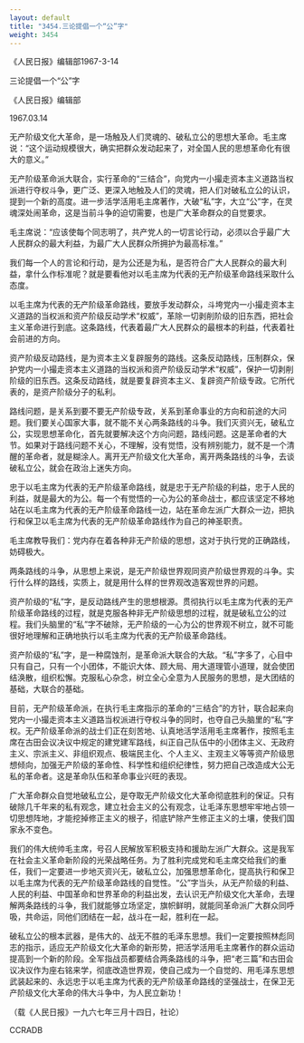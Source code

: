 ```yaml
---
layout: default
title: "3454.三论提倡一个“公”字"
weight: 3454
---
```


《人民日报》编辑部1967-3-14

三论提倡一个“公”字

《人民日报》编辑部

1967.03.14

无产阶级文化大革命，是一场触及人们灵魂的、破私立公的思想大革命。毛主席说：“这个运动规模很大，确实把群众发动起来了，对全国人民的思想革命化有很大的意义。”

无产阶级革命派大联合，实行革命的“三结合”，向党内一小撮走资本主义道路当权派进行夺权斗争，更广泛、更深入地触及人们的灵魂，把人们对破私立公的认识，提到一个新的高度。进一步活学活用毛主席著作，大破“私”字，大立“公”字，在灵魂深处闹革命，这是当前斗争的迫切需要，也是广大革命群众的自觉要求。

毛主席说：“应该使每个同志明了，共产党人的一切言论行动，必须以合乎最广大人民群众的最大利益，为最广大人民群众所拥护为最高标准。”

我们每一个人的言论和行动，是为公还是为私，是否符合广大人民群众的最大利益，拿什么作标准呢？就是要看他对以毛主席为代表的无产阶级革命路线采取什么态度。

以毛主席为代表的无产阶级革命路线，要放手发动群众，斗垮党内一小撮走资本主义道路的当权派和资产阶级反动学术“权威”，革除一切剥削阶级的旧东西，把社会主义革命进行到底。这条路线，代表着最广大人民群众的最根本的利益，代表着社会前进的方向。

资产阶级反动路线，是为资本主义复辟服务的路线。这条反动路线，压制群众，保护党内一小撮走资本主义道路的当权派和资产阶级反动学术“权威”，保护一切剥削阶级的旧东西。这条反动路线，就是要复辟资本主义、复辟资产阶级专政。它所代表的，是资产阶级分子的私利。

路线问题，是关系到要不要无产阶级专政，关系到革命事业的方向和前途的大问题。我们要关心国家大事，就不能不关心两条路线的斗争。我们灭资兴无，破私立公，实现思想革命化，首先就要解决这个方向问题，路线问题。这是革命者的大节。如果对于路线问题不关心，不理解，没有觉悟，没有辨别能力，就不是一个清醒的革命者，就是糊涂人。离开无产阶级文化大革命，离开两条路线的斗争，去谈破私立公，就会在政治上迷失方向。

忠于以毛主席为代表的无产阶级革命路线，就是忠于无产阶级的利益，忠于人民的利益，就是最大的为公。每一个有觉悟的一心为公的革命战士，都应该坚定不移地站在以毛主席为代表的无产阶级革命路线一边，站在革命左派广大群众一边，把执行和保卫以毛主席为代表的无产阶级革命路线作为自己的神圣职责。

毛主席教导我们：党内存在着各种非无产阶级的思想，这对于执行党的正确路线，妨碍极大。

两条路线的斗争，从思想上来说，是无产阶级世界观同资产阶级世界观的斗争。实行什么样的路线，实质上，就是用什么样的世界观改造客观世界的问题。

资产阶级的“私”字，是反动路线产生的思想根源。贯彻执行以毛主席为代表的无产阶级革命路线的过程，就是克服各种非无产阶级思想的过程，就是破私立公的过程。我们头脑里的“私”字不破除，无产阶级的一心为公的世界观不树立，就不可能很好地理解和正确地执行以毛主席为代表的无产阶级革命路线。

资产阶级的“私”字，是一种腐蚀剂，是革命派大联合的大敌。“私”字多了，心目中只有自己，只有一个小团体，不能识大体、顾大局、用大道理管小道理，就会使团结涣散，组织松懈。克服私心杂念，树立全心全意为人民服务的思想，是大团结的基础，大联合的基础。

目前，无产阶级革命派，在执行毛主席指示的革命的“三结合”的方针，联合起来向党内一小撮走资本主义道路当权派进行夺权斗争的同时，也夺自己头脑里的“私”字权。无产阶级革命派的战士们正在刻苦地、认真地活学活用毛主席著作，按照毛主席在古田会议决议中规定的建党建军路线，纠正自己队伍中的小团体主义、无政府主义、宗派主义、非组织观点、极端民主化、个人主义、主观主义等等资产阶级思想倾向，加强无产阶级的革命性、科学性和组织纪律性，努力把自己改造成大公无私的革命者。这是革命队伍和革命事业兴旺的表现。

广大革命群众自觉地破私立公，是夺取无产阶级文化大革命彻底胜利的保证。只有破除几千年来的私有观念，建立社会主义的公有观念，让毛泽东思想牢牢地占领一切思想阵地，才能挖掉修正主义的根子，彻底铲除产生修正主义的土壤，使我们国家永不变色。

我们的伟大统帅毛主席，号召人民解放军积极支持和援助左派广大群众。这是我军在社会主义革命新阶段的光荣战略任务。为了胜利完成党和毛主席交给我们的重任，我们一定要进一步地灭资兴无，破私立公，加强思想革命化，提高执行和保卫以毛主席为代表的无产阶级革命路线的自觉性。“公”字当头，从无产阶级的利益、人民的利益、中国革命和世界革命的利益出发，去认识无产阶级文化大革命，去理解两条路线的斗争，我们就能够立场坚定，旗帜鲜明，就能同革命派广大群众同呼吸，共命运，同他们团结在一起，战斗在一起，胜利在一起。

破私立公的根本武器，是伟大的、战无不胜的毛泽东思想。我们一定要按照林彪同志的指示，适应无产阶级文化大革命的新形势，把活学活用毛主席著作的群众运动提高到一个新的阶段。全军指战员都要结合两条路线的斗争，把“老三篇”和古田会议决议作为座右铭来学，彻底改造世界观，使自己成为一个自觉的、用毛泽东思想武装起来的、永远忠于以毛主席为代表的无产阶级革命路线的坚强战士，在保卫无产阶级文化大革命的伟大斗争中，为人民立新功！

（载《人民日报》一九六七年三月十四日，社论）

CCRADB

